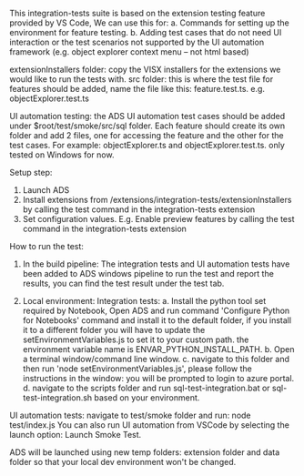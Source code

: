This integration-tests suite is based on the extension testing feature provided by VS Code, We can use this for:
a.	Commands for setting up the environment for feature testing.
b.	Adding test cases that do not need UI interaction or the test scenarios not supported by the UI automation framework (e.g. object explorer context menu – not html based)

extensionInstallers folder: copy the VISX installers for the extensions we would like to run the tests with.
src folder: this is where the test file for features should be added, name the file like this: feature.test.ts. e.g. objectExplorer.test.ts

UI automation testing:
the ADS UI automation test cases should be added under $root/test/smoke/src/sql folder. Each feature should create its own folder and add 2 files, one for accessing the feature and the other for the test cases. For example: objectExplorer.ts and objectExplorer.test.ts. only tested on Windows for now.

Setup step:
1.	Launch ADS
2.	Install extensions from /extensions/integration-tests/extensionInstallers by calling the test command in the integration-tests extension
3.	Set configuration values. E.g. Enable preview features by calling the test command in the integration-tests extension

How to run the test:
1.	In the build pipeline:
The integration tests and UI automation tests have been added to ADS windows pipeline to run the test and report the results, you can find the test result under the test tab.

2.	Local environment:
Integration tests:
a. Install the python tool set required by Notebook, Open ADS and run command 'Configure Python for Notebooks' command and install it to the default folder, if you install it to a different folder you will have to update the setEnvironmentVariables.js to set it to your custom path. the environment variable name is ENVAR_PYTHON_INSTALL_PATH.
b. Open a terminal window/command line window.
c. navigate to this folder and then run 'node setEnvironmentVariables.js', please follow the instructions in the window: you will be prompted to login to azure portal.
d. navigate to the scripts folder and run sql-test-integration.bat or sql-test-integration.sh based on your environment.

UI automation tests:
navigate to test/smoke folder and run: node test/index.js
You can also run UI automation from VSCode by selecting the launch option: Launch Smoke Test.

ADS will be launched using new temp folders: extension folder and data folder so that your local dev environment won't be changed.



